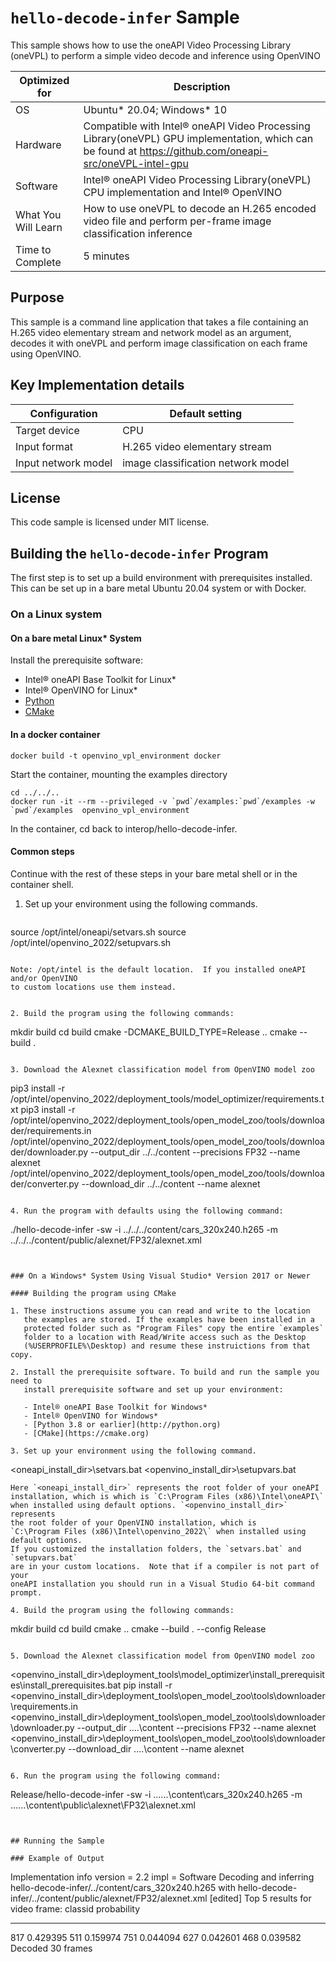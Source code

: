 # `hello-decode-infer` Sample

This sample shows how to use the oneAPI Video Processing Library (oneVPL) to
perform a simple video decode and inference using OpenVINO

| Optimized for    | Description
|----------------- | ----------------------------------------
| OS               | Ubuntu* 20.04; Windows* 10
| Hardware         | Compatible with Intel® oneAPI Video Processing Library(oneVPL) GPU implementation, which can be found at https://github.com/oneapi-src/oneVPL-intel-gpu 
| Software         | Intel® oneAPI Video Processing Library(oneVPL) CPU implementation and Intel® OpenVINO
| What You Will Learn | How to use oneVPL to decode an H.265 encoded video file and perform per-frame image classification inference
| Time to Complete | 5 minutes


## Purpose

This sample is a command line application that takes a file containing an H.265
video elementary stream and network model as an argument, decodes it with oneVPL and perform 
image classification on each frame using OpenVINO.


## Key Implementation details

| Configuration     | Default setting
| ----------------- | ----------------------------------
| Target device     | CPU
| Input format      | H.265 video elementary stream
| Input network model | image classification network model

## License

This code sample is licensed under MIT license.


## Building the `hello-decode-infer` Program

The first step is to set up a build environment with prerequisites installed.  
This can be set up in a bare metal Ubuntu 20.04 system or with Docker. 

### On a Linux system

#### On a bare metal Linux* System

Install the prerequisite software:

   - Intel® oneAPI Base Toolkit for Linux*
   - Intel® OpenVINO for Linux*
   - [Python](http://python.org)
   - [CMake](https://cmake.org) 

#### In a docker container

```
docker build -t openvino_vpl_environment docker
```

Start the container, mounting the examples directory
```
cd ../../..
docker run -it --rm --privileged -v `pwd`/examples:`pwd`/examples -w `pwd`/examples  openvino_vpl_environment
```
In the container, cd back to interop/hello-decode-infer.  

#### Common steps
Continue with the rest of these steps in your bare metal shell or in the container shell.

1. Set up your environment using the following commands.

   ```
source /opt/intel/oneapi/setvars.sh
source /opt/intel/openvino_2022/setupvars.sh
   ```

Note: /opt/intel is the default location.  If you installed oneAPI and/or OpenVINO
to custom locations use them instead. 
 

2. Build the program using the following commands:

   ```
   mkdir build
   cd build
   cmake -DCMAKE_BUILD_TYPE=Release ..
   cmake --build .
   ```

3. Download the Alexnet classification model from OpenVINO model zoo
```
pip3 install -r /opt/intel/openvino_2022/deployment_tools/model_optimizer/requirements.txt
pip3 install -r /opt/intel/openvino_2022/deployment_tools/open_model_zoo/tools/downloader/requirements.in
/opt/intel/openvino_2022/deployment_tools/open_model_zoo/tools/downloader/downloader.py --output_dir ../../content --precisions FP32 --name alexnet
/opt/intel/openvino_2022/deployment_tools/open_model_zoo/tools/downloader/converter.py --download_dir ../../content --name alexnet
```

4. Run the program with defaults using the following command:

```
./hello-decode-infer -sw -i ../../../content/cars_320x240.h265 -m ../../../content/public/alexnet/FP32/alexnet.xml
```


### On a Windows* System Using Visual Studio* Version 2017 or Newer

#### Building the program using CMake

1. These instructions assume you can read and write to the location 
   the examples are stored. If the examples have been installed in a
   protected folder such as "Program Files" copy the entire `examples`
   folder to a location with Read/Write access such as the Desktop
   (%USERPROFILE%\Desktop) and resume these instruictions from that copy.

2. Install the prerequisite software. To build and run the sample you need to
   install prerequisite software and set up your environment:

   - Intel® oneAPI Base Toolkit for Windows*
   - Intel® OpenVINO for Windows*
   - [Python 3.8 or earlier](http://python.org)
   - [CMake](https://cmake.org)

3. Set up your environment using the following command.
   ```
   <oneapi_install_dir>\setvars.bat
   <openvino_install_dir>\setupvars.bat
   ```
   Here `<oneapi_install_dir>` represents the root folder of your oneAPI
   installation, which is which is `C:\Program Files (x86)\Intel\oneAPI\`
   when installed using default options. `<openvino_install_dir>` represents 
   the root folder of your OpenVINO installation, which is 
   `C:\Program Files (x86)\Intel\openvino_2022\` when installed using default options. 
   If you customized the installation folders, the `setvars.bat` and `setupvars.bat` 
   are in your custom locations.  Note that if a compiler is not part of your 
   oneAPI installation you should run in a Visual Studio 64-bit command prompt.

4. Build the program using the following commands:
   ```
   mkdir build
   cd build
   cmake ..
   cmake --build . --config Release
   ```

5. Download the Alexnet classification model from OpenVINO model zoo
   ```
   <openvino_install_dir>\deployment_tools\model_optimizer\install_prerequisites\install_prerequisites.bat
   pip install -r <openvino_install_dir>\deployment_tools\open_model_zoo\tools\downloader\requirements.in
   <openvino_install_dir>\deployment_tools\open_model_zoo\tools\downloader\downloader.py --output_dir ..\..\content --precisions FP32 --name alexnet
   <openvino_install_dir>\deployment_tools\open_model_zoo\tools\downloader\converter.py --download_dir ..\..\content --name alexnet
   ```

6. Run the program using the following command:
```
Release/hello-decode-infer -sw -i ..\..\..\content\cars_320x240.h265 -m ..\..\..\content\public\alexnet\FP32\alexnet.xml
```


## Running the Sample

### Example of Output

```
Implementation info
      version = 2.2
      impl = Software
Decoding and inferring hello-decode-infer/../content/cars_320x240.h265 with hello-decode-infer/../content/public/alexnet/FP32/alexnet.xml
[edited]
Top 5 results for video frame:
classid probability
------- -----------
817 0.429395
511 0.159974
751 0.044094
627 0.042601
468 0.039582
Decoded 30 frames
```
